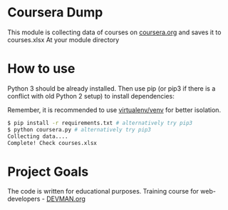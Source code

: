 # Coursera Dump

This module is collecting data of courses on [coursera.org](http://coursera.org) and saves it to courses.xlsx
At your module directory

# How to use

Python 3 should be already installed. Then use pip (or pip3 if there is a conflict with old Python 2 setup) to install dependencies:

Remember, it is recommended to use [virtualenv/venv](https://devman.org/encyclopedia/pip/pip_virtualenv/) for better isolation.

```bash
$ pip install -r requirements.txt # alternatively try pip3
$ python coursera.py # alternatively try pip3
Collecting data....
Complete! Check courses.xlsx
```

# Project Goals

The code is written for educational purposes. Training course for web-developers - [DEVMAN.org](https://devman.org)
